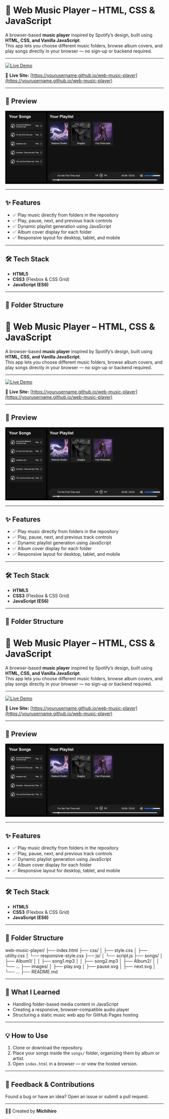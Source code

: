 # 🎵 Web Music Player – HTML, CSS & JavaScript

A browser-based **music player** inspired by Spotify’s design, built using **HTML, CSS, and Vanilla JavaScript**.  
This app lets you choose different music folders, browse album covers, and play songs directly in your browser — no sign-up or backend required.

---

[![Live Demo](https://img.shields.io/badge/Live%20Demo-1DB954?style=for-the-badge&logo=spotify&logoColor=white)](https://yourusername.github.io/web-music-player)

🔗 **Live Site:** [https://yourusername.github.io/web-music-player](https://yourusername.github.io/web-music-player)

---

## 📸 Preview

![Music Player Screenshot](images/screenshot.png)

---

## ✨ Features

- ✅ Play music directly from folders in the repository  
- ✅ Play, pause, next, and previous track controls  
- ✅ Dynamic playlist generation using JavaScript  
- ✅ Album cover display for each folder  
- ✅ Responsive layout for desktop, tablet, and mobile  

---

## 🛠️ Tech Stack

- **HTML5**
- **CSS3** (Flexbox & CSS Grid)
- **JavaScript (ES6)**

---

## 📁 Folder Structure

# 🎵 Web Music Player – HTML, CSS & JavaScript

A browser-based **music player** inspired by Spotify’s design, built using **HTML, CSS, and Vanilla JavaScript**.  
This app lets you choose different music folders, browse album covers, and play songs directly in your browser — no sign-up or backend required.

---

[![Live Demo](https://img.shields.io/badge/Live%20Demo-1DB954?style=for-the-badge&logo=spotify&logoColor=white)](https://yourusername.github.io/web-music-player)

🔗 **Live Site:** [https://yourusername.github.io/web-music-player](https://yourusername.github.io/web-music-player)

---

## 📸 Preview

![Music Player Screenshot](images/screenshot.png)

---

## ✨ Features

- ✅ Play music directly from folders in the repository  
- ✅ Play, pause, next, and previous track controls  
- ✅ Dynamic playlist generation using JavaScript  
- ✅ Album cover display for each folder  
- ✅ Responsive layout for desktop, tablet, and mobile  

---

## 🛠️ Tech Stack

- **HTML5**
- **CSS3** (Flexbox & CSS Grid)
- **JavaScript (ES6)**

---

## 📁 Folder Structure

# 🎵 Web Music Player – HTML, CSS & JavaScript

A browser-based **music player** inspired by Spotify’s design, built using **HTML, CSS, and Vanilla JavaScript**.  
This app lets you choose different music folders, browse album covers, and play songs directly in your browser — no sign-up or backend required.

---

[![Live Demo](https://img.shields.io/badge/Live%20Demo-1DB954?style=for-the-badge&logo=spotify&logoColor=white)](https://yourusername.github.io/web-music-player)

🔗 **Live Site:** [https://yourusername.github.io/web-music-player](https://yourusername.github.io/web-music-player)

---

## 📸 Preview

![Music Player Screenshot](images/screenshot.png)

---

## ✨ Features

- ✅ Play music directly from folders in the repository  
- ✅ Play, pause, next, and previous track controls  
- ✅ Dynamic playlist generation using JavaScript  
- ✅ Album cover display for each folder  
- ✅ Responsive layout for desktop, tablet, and mobile  

---

## 🛠️ Tech Stack

- **HTML5**
- **CSS3** (Flexbox & CSS Grid)
- **JavaScript (ES6)**

---

## 📁 Folder Structure

web-music-player/
├── index.html
├── css/
│ ├── style.css
│ ├── utility.css
│ └── responsive-style.css
├── js/
│ └── script.js
├── songs/
│ ├── Album1/
│ │ ├── song1.mp3
│ │ ├── song2.mp3
│ ├── Album2/
│ │ └── ...
├── images/
│ ├── play.svg
│ ├── pause.svg
│ ├── next.svg
│ └── ...
├── README.md



---

## 🧠 What I Learned

- Handling folder-based media content in JavaScript  
- Creating a responsive, browser-compatible audio player  
- Structuring a static music web app for GitHub Pages hosting  

---

## 💡 How to Use

1. Clone or download the repository.
2. Place your songs inside the `songs/` folder, organizing them by album or artist.
3. Open `index.html` in a browser — or view the hosted version.

---

## 📮 Feedback & Contributions

Found a bug or have an idea? Open an issue or submit a pull request.

---

👨‍💻 Created by **Michihiro**
